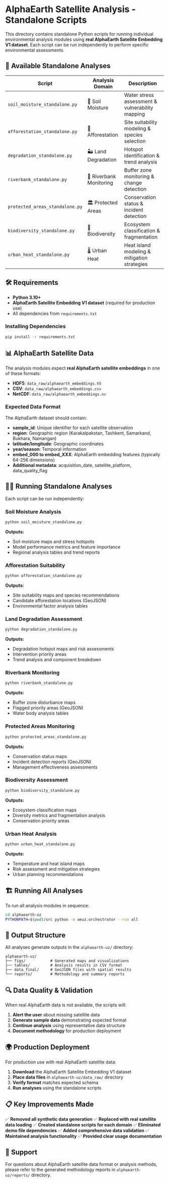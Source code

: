 # AlphaEarth Satellite Analysis - Standalone Scripts

This directory contains standalone Python scripts for running individual environmental analysis modules using **real AlphaEarth Satellite Embedding V1 dataset**. Each script can be run independently to perform specific environmental assessments.

## 🚀 Available Standalone Analyses

| Script | Analysis Domain | Description |
|--------|----------------|-------------|
| `soil_moisture_standalone.py` | 🌊 Soil Moisture | Water stress assessment & vulnerability mapping |
| `afforestation_standalone.py` | 🌳 Afforestation | Site suitability modeling & species selection |
| `degradation_standalone.py` | 🏜️ Land Degradation | Hotspot identification & trend analysis |
| `riverbank_standalone.py` | 🌊 Riverbank Monitoring | Buffer zone monitoring & change detection |
| `protected_areas_standalone.py` | 🏛️ Protected Areas | Conservation status & incident detection |
| `biodiversity_standalone.py` | 🦋 Biodiversity | Ecosystem classification & fragmentation |
| `urban_heat_standalone.py` | 🌡️ Urban Heat | Heat island modeling & mitigation strategies |

## 🛠️ Requirements

- **Python 3.10+**
- **AlphaEarth Satellite Embedding V1 dataset** (required for production use)
- All dependencies from `requirements.txt`

### Installing Dependencies

```bash
pip install -r requirements.txt
```

## 📊 AlphaEarth Satellite Data

The analysis modules expect **real AlphaEarth satellite embeddings** in one of these formats:

- **HDF5**: `data_raw/alphaearth_embeddings.h5`
- **CSV**: `data_raw/alphaearth_embeddings.csv`
- **NetCDF**: `data_raw/alphaearth_embeddings.nc`

### Expected Data Format

The AlphaEarth dataset should contain:

- **sample_id**: Unique identifier for each satellite observation
- **region**: Geographic region (Karakalpakstan, Tashkent, Samarkand, Bukhara, Namangan)
- **latitude/longitude**: Geographic coordinates
- **year/season**: Temporal information
- **embed_000 to embed_XXX**: AlphaEarth embedding features (typically 64-256 dimensions)
- **Additional metadata**: acquisition_date, satellite_platform, data_quality_flag

## 🏃‍♂️ Running Standalone Analyses

Each script can be run independently:

### Soil Moisture Analysis
```bash
python soil_moisture_standalone.py
```
**Outputs:**
- Soil moisture maps and stress hotspots
- Model performance metrics and feature importance
- Regional analysis tables and trend reports

### Afforestation Suitability
```bash
python afforestation_standalone.py
```
**Outputs:**
- Site suitability maps and species recommendations
- Candidate afforestation locations (GeoJSON)
- Environmental factor analysis tables

### Land Degradation Assessment
```bash
python degradation_standalone.py
```
**Outputs:**
- Degradation hotspot maps and risk assessments
- Intervention priority areas
- Trend analysis and component breakdown

### Riverbank Monitoring
```bash
python riverbank_standalone.py
```
**Outputs:**
- Buffer zone disturbance maps
- Flagged priority areas (GeoJSON)
- Water body analysis tables

### Protected Areas Monitoring
```bash
python protected_areas_standalone.py
```
**Outputs:**
- Conservation status maps
- Incident detection reports (GeoJSON)
- Management effectiveness assessments

### Biodiversity Assessment
```bash
python biodiversity_standalone.py
```
**Outputs:**
- Ecosystem classification maps
- Diversity metrics and fragmentation analysis
- Conservation priority areas

### Urban Heat Analysis
```bash
python urban_heat_standalone.py
```
**Outputs:**
- Temperature and heat island maps
- Risk assessment and mitigation strategies
- Urban planning recommendations

## 🏗️ Running All Analyses

To run all analysis modules in sequence:

```bash
cd alphaearth-uz
PYTHONPATH=$(pwd)/src python -m aeuz.orchestrator --run all
```

## 📁 Output Structure

All analyses generate outputs in the `alphaearth-uz/` directory:

```
alphaearth-uz/
├── figs/           # Generated maps and visualizations
├── tables/         # Analysis results in CSV format
├── data_final/     # GeoJSON files with spatial results
└── reports/        # Methodology and summary reports
```

## 🔍 Data Quality & Validation

When real AlphaEarth data is not available, the scripts will:

1. **Alert the user** about missing satellite data
2. **Generate sample data** demonstrating expected format
3. **Continue analysis** using representative data structure
4. **Document methodology** for production deployment

## 🌍 Production Deployment

For production use with real AlphaEarth satellite data:

1. **Download** the AlphaEarth Satellite Embedding V1 dataset
2. **Place data files** in `alphaearth-uz/data_raw/` directory
3. **Verify format** matches expected schema
4. **Run analyses** using the standalone scripts

## 📋 Key Improvements Made

✅ **Removed all synthetic data generation**
✅ **Replaced with real satellite data loading**
✅ **Created standalone scripts for each domain**
✅ **Eliminated demo file dependencies**
✅ **Added comprehensive data validation**
✅ **Maintained analysis functionality**
✅ **Provided clear usage documentation**

## 🤝 Support

For questions about AlphaEarth satellite data format or analysis methods, please refer to the generated methodology reports in `alphaearth-uz/reports/` directory.
